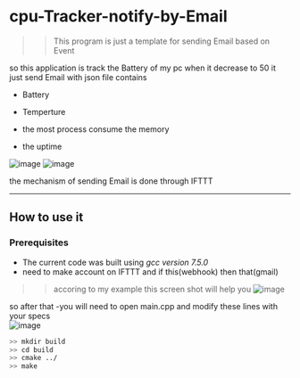 # cpu-Tracker-notify-by-Email

>> This program is just a template for sending Email based on Event 

so this application is track the Battery of my pc when it decrease to 50 it just send Email with json file contains 

- Battery 

- Temperture

- the most process consume the memory 

- the uptime 

![image](https://user-images.githubusercontent.com/66727825/183441368-e58de2c4-6e19-4be1-908e-4a332c142203.png)
![image](https://user-images.githubusercontent.com/66727825/183441287-863719c9-837a-4316-a09f-228ab02868af.png)


the mechanism of sending Email is done through IFTTT 

------

## How to use it

### Prerequisites
- The current code was built using *gcc version 7.5.0*
- need to make account on IFTTT and if this(webhook) then that(gmail)
>> accoring to my example this screen shot will help you 
![image](https://user-images.githubusercontent.com/66727825/183442396-e29e3f15-46ce-4ff3-863c-9fd74d00e52a.png)


so after that
-you will need to open main.cpp and modify these lines with your specs  
![image](https://user-images.githubusercontent.com/66727825/183442574-bdbab4da-db28-4506-82ca-bd3c92f502ad.png)

```bash
>> mkdir build
>> cd build
>> cmake ../
>> make
```
